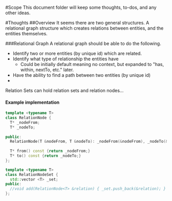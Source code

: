 #Scope
This document folder will keep some thoughts, to-dos, and any other ideas.

#Thoughts
##Overview
It seems there are two general structures. A relational graph structure which creates relations between entities, and the entities themselves.

###Relational Graph
A relational graph should be able to do the following.  
* Identify two or more entities (by unique id) which are related.  
* Identify what type of relationship the entities have  
  - Could be initially default meaning no context, but expanded to "has, within, nextTo, etc." later.  
* Have the ability to find a path between two entities (by unique id)  
* 

Relation Sets can hold relation sets and relation nodes...
  
#### Example implementation
  ```c++
template <typename T>
class RelationNode {
    T* _nodeFrom;
    T* _nodeTo;
    
public:
    RelationNode(T &nodeFrom, T &nodeTo): _nodeFrom(&nodeFrom), _nodeTo(&nodeTo) {  }
    
    T* from() const {return _nodeFrom;}
    T* to() const {return _nodeTo;}
};
  ```
  ```c++
template <typename T>
class RelationNodeSet {
    std::vector <T> _set;
public:
    //void add(RelationNode<T> &relation) { _set.push_back(&relation); }
};
  ```
